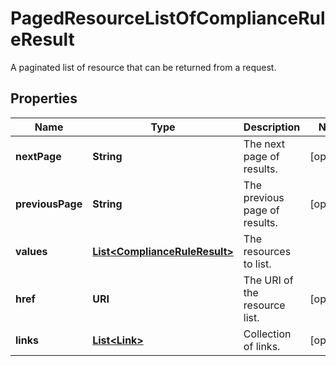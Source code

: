 

# PagedResourceListOfComplianceRuleResult

A paginated list of resource that can be returned from a request.

## Properties

Name | Type | Description | Notes
------------ | ------------- | ------------- | -------------
**nextPage** | **String** | The next page of results. |  [optional]
**previousPage** | **String** | The previous page of results. |  [optional]
**values** | [**List&lt;ComplianceRuleResult&gt;**](ComplianceRuleResult.md) | The resources to list. | 
**href** | **URI** | The URI of the resource list. |  [optional]
**links** | [**List&lt;Link&gt;**](Link.md) | Collection of links. |  [optional]



